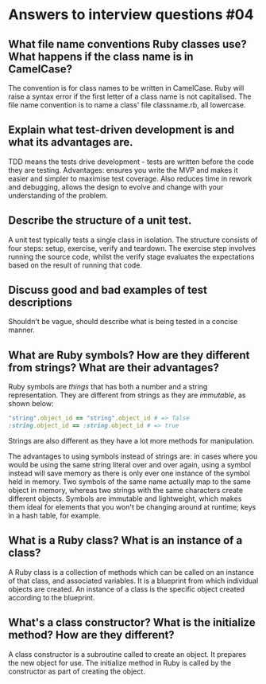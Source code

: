 Answers to interview questions #04
==================================
What file name conventions Ruby classes use? What happens if the class name is in CamelCase?
--------------------------------------------------------------------------------------------
The convention is for class names to be written in CamelCase. Ruby will raise a syntax error if the first letter of a class name is not capitalised. The file name convention is to name a class' file classname.rb, all lowercase.

Explain what test-driven development is and what its advantages are.
--------------------------------------------------------------------
TDD means the tests drive development - tests are written before the code they are testing. Advantages: ensures you write the MVP and makes it easier and simpler to maximise test coverage. Also reduces time in rework and debugging, allows the design to evolve and change with your understanding of the problem.

Describe the structure of a unit test.
--------------------------------------
A unit test typically tests a single class in isolation. The structure consists of four steps: setup, exercise, verify and teardown. The exercise step involves running the source code, whilst the verify stage evaluates the expectations based on the result of running that code.

Discuss good and bad examples of test descriptions
--------------------------------------------------
Shouldn't be vague, should describe what is being tested in a concise manner.

What are Ruby symbols? How are they different from strings? What are their advantages?
--------------------------------------------------------------------------------------
Ruby symbols are *things* that has both a number and a string representation.
They are different from strings as they are *immutable*, as shown below:
```ruby
"string".object_id == "string".object_id # => false
:string.object_id == :string.object_id # => true
```
Strings are also different as they have a lot more methods for manipulation.

The advantages to using symbols instead of strings are: in cases where you would be using the same string literal over and over again, using a symbol instead will save memory as there is only ever one instance of the symbol held in memory. Two symbols of the same name actually map to the same object in memory, whereas two strings with the same characters create different objects. Symbols are immutable and lightweight, which makes them ideal for elements that you won't be changing around at runtime; keys in a hash table, for example.

What is a Ruby class? What is an instance of a class?
-----------------------------------------------------
A Ruby class is a collection of methods which can be called on an instance of that class, and associated variables. It is a blueprint from which individual objects are created. An instance of a class is the specific object created according to the blueprint.

What's a class constructor? What is the initialize method? How are they different?
----------------------------------------------------------------------------------
A class constructor is a subroutine called to create an object. It prepares the new object for use. The initialize method in Ruby is called by the constructor as part of creating the object.
